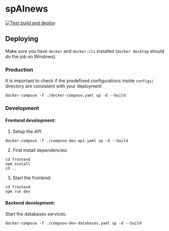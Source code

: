 # spAInews

[![Test build and deploy](https://github.com/SebasGA19/spAInews/actions/workflows/pipeline.yaml/badge.svg)](https://github.com/SebasGA19/spAInews/actions/workflows/pipeline.yaml)

## Deploying

Make sure you have `docker` and `docker-cli` installed (`docker desktop` should do the job on Windows).

### Production

It is important to check if the predefined configurations inside `configs/` directory are consistent with your deployment

```shell
docker-compose -f ./docker-compose.yaml up -d --build
```

### Development

#### Frontend development:

1. Setup the API

```shell
docker-compose -f ./compose-dev-api.yaml up -d --build
```

2. First install dependencies:

```shell
cd frontend
npm install
cd ..
```

3. Start the frontend:

```shell
cd frontend
npm run dev
```

#### Backend development:

Start the databases services:

```shell
docker-compose -f ./compose-dev-databases.yaml up -d --build
```


